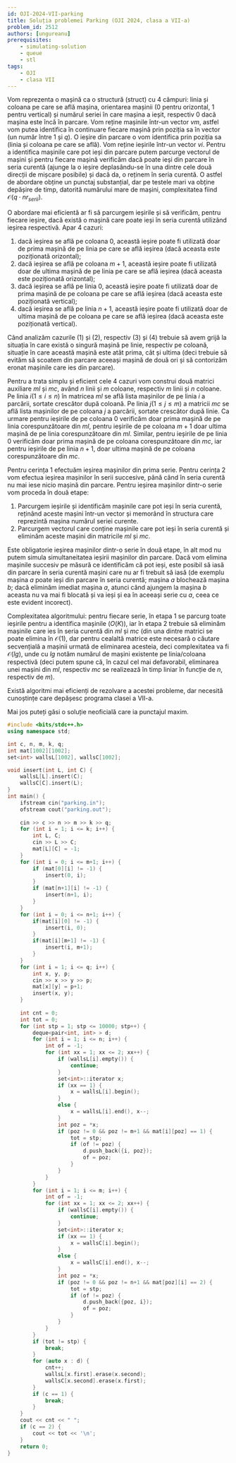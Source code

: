 ```yaml
---
id: OJI-2024-VII-parking
title: Soluția problemei Parking (OJI 2024, clasa a VII-a)
problem_id: 2512
authors: [ungureanu]
prerequisites:
    - simulating-solution
    - queue
    - stl
tags:
    - OJI
    - clasa VII
---
```


Vom reprezenta o mașină ca o structură (struct) cu 4 câmpuri: linia și coloana
pe care se află mașina, orientarea mașinii (0 pentru orizontal, 1 pentru
vertical) și numărul seriei în care mașina a ieșit, respectiv 0 dacă mașina este
încă în parcare. Vom reține mașinile într-un vector $vm$, astfel vom putea
identifica în continuare fiecare mașină prin poziția sa în vector (un număr
între 1 și $q$). O ieșire din parcare o vom identifica prin poziția sa (linia și
coloana pe care se află). Vom reține ieșirile într-un vector $vi$. Pentru a
identifica mașinile care pot ieși din parcare putem parcurge vectorul de mașini
și pentru fiecare mașină verificăm dacă poate ieși din parcare în seria curentă
(ajunge la o ieșire deplasându-se în una dintre cele două direcții de mișcare
posibile) și dacă da, o reținem în seria curentă. O astfel de abordare obține un
punctaj substanțial, dar pe testele mari va obține depășire de timp, datorită
numărului mare de mașini, complexitatea fiind $\mathcal{O}(q \cdot nr_{serii})$.

O abordare mai eficientă ar fi să parcurgem ieșirile și să verificăm, pentru
fiecare ieșire, dacă există o mașină care poate ieși în seria curentă utilizând
ieșirea respectivă. Apar 4 cazuri:

1. dacă ieșirea se află pe coloana 0, această ieșire poate fi utilizată doar de
   prima mașină de pe linia pe care se află ieșirea (dacă aceasta este
   poziționată orizontal);
2. dacă ieșirea se află pe coloana $m + 1$, această ieșire poate fi utilizată
   doar de ultima mașină de pe linia pe care se află ieșirea (dacă aceasta este
   poziționată orizontal);
3. dacă ieșirea se află pe linia 0, această ieșire poate fi utilizată doar de
   prima mașină de pe coloana pe care se află ieșirea (dacă aceasta este
   poziționată vertical);
4. dacă ieșirea se află pe linia $n +1$, această ieșire poate fi utilizată doar
   de ultima mașină de pe coloana pe care se află ieșirea (dacă aceasta este
   poziționată vertical).

Când analizăm cazurile $(1)$ și $(2)$, respectiv $(3)$ și $(4)$ trebuie să avem
grijă la situația în care există o singură mașină pe linie, respectiv pe
coloană, situație în care această mașină este atât prima, cât și ultima (deci
trebuie să evităm să scoatem din parcare aceeași mașină de două ori și să
contorizăm eronat mașinile care ies din parcare).

Pentru a trata simplu și eficient cele 4 cazuri vom construi două matrici
auxiliare $ml$ și $mc$, având $n$ linii și $m$ coloane, respectiv $m$ linii și
$n$ coloane. Pe linia $i (1 \leq i \leq n)$ în matricea $ml$ se află lista
mașinilor de pe linia $i$ a parcării, sortate crescător după coloană. Pe linia
$j (1 \leq j \leq m)$ a matricii $mc$ se află lista mașinilor de pe coloana $j$
a parcării, sortate crescător după linie. Ca urmare pentru ieșirile de pe
coloana 0 verificăm doar prima mașină de pe linia corespunzătoare din $ml$,
pentru ieșirile de pe coloana $m + 1$ doar ultima mașină de pe linia
corespunzătoare din $ml$. Similar, pentru ieșirile de pe linia 0 verificăm doar
prima mașină de pe coloana corespunzătoare din $mc$, iar pentru ieșirile de pe
linia $n + 1$, doar ultima mașină de pe coloana corespunzătoare din $mc$.

Pentru cerința 1 efectuăm ieșirea mașinilor din prima serie. Pentru cerința 2
vom efectua ieșirea mașinilor în serii succesive, până când în seria curentă nu
mai iese nicio mașină din parcare. Pentru ieșirea mașinilor dintr-o serie vom
proceda în două etape:

1. Parcurgem ieșirile și identificăm mașinile care pot ieși în seria curentă,
   reținând aceste mașini într-un vector și memorând în structura care
   reprezintă mașina numărul seriei curente.
2. Parcurgem vectorul care conține mașinile care pot ieși în seria curentă și
   eliminăm aceste mașini din matricile $ml$ și $mc$.

Este obligatorie ieșirea mașinilor dintr-o serie în două etape, în alt mod nu
putem simula simultaneitatea ieșirii mașinilor din parcare. Dacă vom elimina
mașinile succesiv pe măsură ce identificăm că pot ieși, este posibil să iasă din
parcare în seria curentă mașini care nu ar fi trebuit să iasă (de exemplu mașina
$a$ poate ieși din parcare în seria curentă; mașina $a$ blochează mașina $b$;
dacă eliminăm imediat mașina $a$, atunci când ajungem la mașina $b$ aceasta nu
va mai fi blocată și va ieși și ea în aceeași serie cu $a$, ceea ce este evident
incorect).

Complexitatea algoritmului: pentru fiecare serie, în etapa 1 se parcurg toate
ieșirile pentru a identifica mașinile $(O(K))$, iar în etapa 2 trebuie să
eliminăm mașinile care ies în seria curentă din $ml$ și $mc$ (din una dintre
matrici se poate elimina în $\mathcal{O}(1)$, dar pentru cealaltă matrice este
necesară o căutare secvențială a mașinii urmată de eliminarea acesteia, deci
complexitatea va fi $\mathcal{O}(lg)$, unde cu $lg$ notăm numărul de mașini
existente pe linia/coloana respectivă (deci putem spune că, în cazul cel mai
defavorabil, eliminarea unei mașini din $ml$, respectiv $mc$ se realizează în
timp liniar în funcție de $n$, respectiv de $m$).

Există algoritmi mai eficienți de rezolvare a acestei probleme, dar necesită
cunoștințe care depășesc programa clasei a VII-a.

Mai jos puteți găsi o soluție neoficială care ia punctajul maxim.

```cpp
#include <bits/stdc++.h>
using namespace std;

int c, n, m, k, q;
int mat[1002][1002];
set<int> wallsL[1002], wallsC[1002];

void insert(int L, int C) {
    wallsL[L].insert(C);
    wallsC[C].insert(L);
}
int main() {
    ifstream cin("parking.in");
    ofstream cout("parking.out");
    
    cin >> c >> n >> m >> k >> q;
    for (int i = 1; i <= k; i++) {
        int L, C;
        cin >> L >> C;
        mat[L][C] = -1;
    }
    for (int i = 0; i <= m+1; i++) {
        if (mat[0][i] != -1) {
            insert(0, i);
        }
        if (mat[n+1][i] != -1) {
            insert(n+1, i);
        }
    }
    for (int i = 0; i <= n+1; i++) {
        if(mat[i][0] != -1) {
            insert(i, 0);
        }
        if(mat[i][m+1] != -1) {
            insert(i, m+1);
        }
    }
    for (int i = 1; i <= q; i++) {
        int x, y, p;
        cin >> x >> y >> p;
        mat[x][y] = p+1;
        insert(x, y);
    }
    
    int cnt = 0;
    int tot = 0;
    for (int stp = 1; stp <= 10000; stp++) {
        deque<pair<int, int> > d;
        for (int i = 1; i <= n; i++) {
            int of = -1;
            for (int xx = 1; xx <= 2; xx++) {
                if (wallsL[i].empty()) {
                    continue;
                }
                set<int>::iterator x;
                if (xx == 1) {
                    x = wallsL[i].begin();
                }
                else {
                    x = wallsL[i].end(), x--;
                }
                int poz = *x;
                if (poz != 0 && poz != m+1 && mat[i][poz] == 1) {
                    tot = stp;
                    if (of != poz) {
                        d.push_back({i, poz});
                        of = poz;
                    }
                }
            }
        }
        for (int i = 1; i <= m; i++) {
            int of = -1;
            for (int xx = 1; xx <= 2; xx++) {
                if (wallsC[i].empty()) {
                    continue;
                }
                set<int>::iterator x;
                if (xx == 1) {
                    x = wallsC[i].begin();
                }
                else {
                    x = wallsC[i].end(), x--;
                }
                int poz = *x;
                if (poz != 0 && poz != n+1 && mat[poz][i] == 2) {
                    tot = stp;
                    if (of != poz) {
                        d.push_back({poz, i});
                        of = poz;
                    }
                }
            }
        }
        if (tot != stp) {
            break;
        }
        for (auto x : d) {
            cnt++;
            wallsL[x.first].erase(x.second);
            wallsC[x.second].erase(x.first);
        }    
        if (c == 1) {
            break;
        }
    }
    cout << cnt << " ";
    if (c == 2) {
        cout << tot << '\n';
    }
    return 0;
}
```

